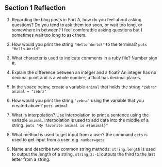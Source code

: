 ## Section 1 Reflection

1. Regarding the blog posts in Part A, how do you feel about asking questions? Do you tend to ask them too soon, or wait too long, or somewhere in between?
I feel comforatble asking questions but I sometimes wait too long to ask them.

2. How would you print the string `"Hello World!"` to the terminal?
`puts "Hello World"`
3. What character is used to indicate comments in a ruby file?
Number sign #.
4. Explain the difference between an integer and a float?
An integer has no decimal point and is a whole number; a float has decimal places.
5. In the space below, create a variable `animal` that holds the string `"zebra"`
`animal = "zebra"`
6. How would you print the string `"zebra"` using the variable that you created above?
`puts animal`
7. What is interpolation? Use interpolation to print a sentence using the variable `animal`.
Interpolation is used to add data into the middle of a string.
`puts "My favorite animal is #{animal}"`
8. What method is used to get input from a user?
the command `gets` is used to get input from a user.
e.g. `number=gets`
9. Name and describe two common string methods:
`string.length` is used to output the length of a string.
`string[2:-1]`outputs the third to the last letter from a string.
